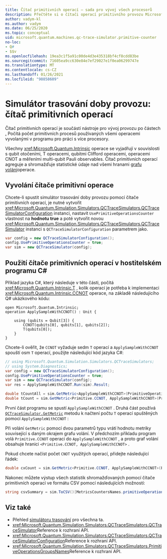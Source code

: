 ```yaml
---
title: Čítač primitivních operací – sada pro vývoj všech procesorů
description: Přečtěte si o čítači operací primitivního provozu Microsoft QDK, který používá simulátor trasování doby provozu ke sledování základních procesů používaných operacemi v Q# programu.
author: vadym-kl
ms.author: vadym
ms.date: 06/25/2020
ms.topic: conceptual
uid: microsoft.quantum.machines.qc-trace-simulator.primitive-counter
no-loc:
- Q#
- $$v
ms.openlocfilehash: 19ea3c1f5a91c00de4d3e435318bf4cf8cdd83be
ms.sourcegitcommit: 71605ea9cc630e84e7ef29027e1f0ea06299747e
ms.translationtype: MT
ms.contentlocale: cs-CZ
ms.lasthandoff: 01/26/2021
ms.locfileid: "98858609"
---
```

# <a name="quantum-trace-simulator-primitive-operations-counter"></a>Simulátor trasování doby provozu: čítač primitivních operací

Čítač primitivních operací je součástí nástroje pro vývoj provozu po částech [.](xref:microsoft.quantum.machines.qc-trace-simulator.intro) Počítá počet primitivních procesů používaných všemi operacemi vyvolanými v programu pro práci s více procesory. 

Všechny <xref:Microsoft.Quantum.Intrinsic> operace se vyjadřují v souvislosti s qubit otočeními, T operacemi, qubitmi Clifford operacemi, operacemi CNOT a měřeními multi-qubit Pauli observables. Čítač primitivních operací agreguje a shromažďuje statistické údaje nad všemi hranami [grafu volání](https://en.wikipedia.org/wiki/Call_graph)operace.

## <a name="invoking-the-primitive-operation-counter"></a>Vyvolání čítače primitivní operace

Chcete-li spustit simulátor trasování doby provozu pomocí čítače primitivních operací, je nutné vytvořit <xref:Microsoft.Quantum.Simulation.Simulators.QCTraceSimulators.QCTraceSimulatorConfiguration> instanci, nastavit `UsePrimitiveOperationsCounter` vlastnost na **hodnotu true** a poté vytvořit novou <xref:Microsoft.Quantum.Simulation.Simulators.QCTraceSimulators.QCTraceSimulator> instanci s `QCTraceSimulatorConfiguration` parametrem jako.

```csharp
var config = new QCTraceSimulatorConfiguration();
config.UsePrimitiveOperationsCounter = true;
var sim = new QCTraceSimulator(config);
```

## <a name="using-the-primitive-operation-counter-in-a-c-host-program"></a>Použití čítače primitivních operací v hostitelském programu C#

Příklad jazyka C#, který následuje v této části, počítá <xref:Microsoft.Quantum.Intrinsic.T> , kolik operací je potřeba k implementaci <xref:Microsoft.Quantum.Intrinsic.CCNOT> operace, na základě následujícího Q# ukázkového kódu:

```qsharp
open Microsoft.Quantum.Intrinsic;
operation ApplySampleWithCCNOT() : Unit {

    using (qubits = Qubit[3]) {
        CCNOT(qubits[0], qubits[1], qubits[2]);
        T(qubits[0]);
    }
}
```

Chcete-li ověřit, že `CCNOT` vyžaduje sedm `T` operací a `ApplySampleWithCCNOT` spouští osm `T` operací, použijte následující kód jazyka C#:

```csharp 
// using Microsoft.Quantum.Simulation.Simulators.QCTraceSimulators;
// using System.Diagnostics;
var config = new QCTraceSimulatorConfiguration();
config.UsePrimitiveOperationsCounter = true;
var sim = new QCTraceSimulator(config);
var res = ApplySampleWithCCNOT.Run(sim).Result;

double tCountAll = sim.GetMetric<ApplySampleWithCCNOT>(PrimitiveOperationsGroupsNames.T);
double tCount = sim.GetMetric<Primitive.CCNOT, ApplySampleWithCCNOT>(PrimitiveOperationsGroupsNames.T);
```

První část programu se spustí `ApplySampleWithCCNOT` . Druhá část používá [`QCTraceSimulator.GetMetric`](https://docs.microsoft.com/dotnet/api/microsoft.quantum.simulation.simulators.qctracesimulators.qctracesimulator.getmetric) metodu k načtení počtu `T` operací spuštěných pomocí `ApplySampleWithCCNOT` : 

Při volání `GetMetric` pomocí dvou parametrů typu vrátí hodnotu metriky související s daným okrajem grafu volání. V předchozím příkladu program volá `Primitive.CCNOT` operaci do `ApplySampleWithCCNOT` , a proto graf volání obsahuje hranici `<Primitive.CCNOT, ApplySampleWithCCNOT>` . 

Pokud chcete načíst počet `CNOT` využitých operací, přidejte následující řádek:
```csharp
double cxCount = sim.GetMetric<Primitive.CCNOT, ApplySampleWithCCNOT>(PrimitiveOperationsGroupsNames.CX);
```

Nakonec můžete výstup všech statistik shromažďovaných pomocí čítače primitivních operací ve formátu CSV pomocí následujících možností:
```csharp
string csvSummary = sim.ToCSV()[MetricsCountersNames.primitiveOperationsCounter];
```

## <a name="see-also"></a>Viz také

- Přehled [simulátoru trasování](xref:microsoft.quantum.machines.qc-trace-simulator.intro) pro všechna ta.
- <xref:Microsoft.Quantum.Simulation.Simulators.QCTraceSimulators.QCTraceSimulator>Reference k rozhraní API.
- <xref:Microsoft.Quantum.Simulation.Simulators.QCTraceSimulators.QCTraceSimulatorConfiguration>Reference k rozhraní API.
- <xref:Microsoft.Quantum.Simulation.Simulators.QCTraceSimulators.PrimitiveOperationsGroupsNames>Reference k rozhraní API.